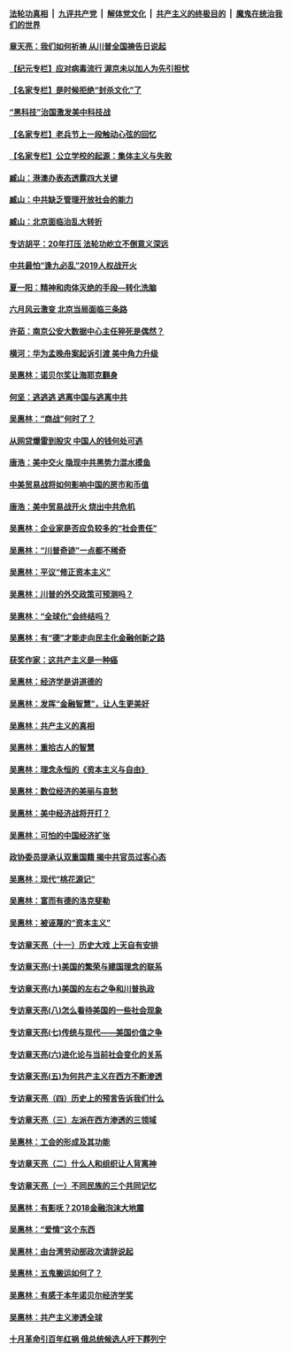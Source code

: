 

####  [法轮功真相](../../../../basic/blob/master/README.md?t=06280302) &nbsp;|&nbsp; [九评共产党](../../../../9ping.md/blob/master/README.md?t=06280302) &nbsp;|&nbsp; [解体党文化](../../../../jtdwh.md/blob/master/README.md?t=06280302)  &nbsp;|&nbsp; [共产主义的终极目的](../../../../gczydzjmd.md/blob/master/README.md?t=06280302) &nbsp;|&nbsp; [魔鬼在统治我们的世界](../../../../mgztzwmdsj.md/blob/master/README.md?t=06280302) 

#### [章天亮：我们如何祈祷 从川普全国祷告日说起](../pages/nsc423/n11944627.md?t=06280302) 

#### [【纪元专栏】应对病毒流行 渥京未以加人为先引担忧](../pages/nsc423/n11875714.md?t=06280302) 

#### [【名家专栏】是时候拒绝“封杀文化”了](../pages/nsc423/n11814093.md?t=06280302) 

#### [“黑科技”治国激发美中科技战](../pages/nsc423/n11638056.md?t=06280302) 

#### [【名家专栏】老兵节上一段触动心弦的回忆](../pages/nsc423/n11646016.md?t=06280302) 

#### [【名家专栏】公立学校的起源：集体主义与失败](../pages/nsc423/n11601833.md?t=06280302) 

#### [臧山：港澳办表态透露四大关键](../pages/nsc423/n11421628.md?t=06280302) 

#### [臧山：中共缺乏管理开放社会的能力](../pages/nsc423/n11407457.md?t=06280302) 

#### [臧山：北京面临治乱大转折](../pages/nsc423/n11406895.md?t=06280302) 

#### [专访胡平：20年打压 法轮功屹立不倒意义深远](../pages/nsc423/n11398800.md?t=06280302) 

#### [中共最怕“逢九必乱”2019人权战开火](../pages/nsc423/n11385248.md?t=06280302) 

#### [夏一阳：精神和肉体灭绝的手段—转化洗脑](../pages/nsc423/n11368250.md?t=06280302) 

#### [六月风云激变 北京当局面临三条路](../pages/nsc423/n11313668.md?t=06280302) 

#### [许茹：南京公安大数据中心主任猝死是偶然？](../pages/nsc423/n11064744.md?t=06280302) 

#### [横河：华为孟晚舟案起诉引渡 美中角力升级](../pages/nsc423/n11027230.md?t=06280302) 

#### [吴惠林：诺贝尔奖让海耶克翻身](../pages/nsc423/n10890049.md?t=06280302) 

#### [何坚：逃逃逃 逃离中国与逃离中共](../pages/nsc423/n10592891.md?t=06280302) 

#### [吴惠林：“商战”何时了？](../pages/nsc423/n10573558.md?t=06280302) 

#### [从网贷爆雷到股灾 中国人的钱何处可逃](../pages/nsc423/n10572800.md?t=06280302) 

#### [唐浩：美中交火 隐现中共黑势力混水摸鱼](../pages/nsc423/n10544040.md?t=06280302) 

#### [中美贸易战将如何影响中国的房市和币值](../pages/nsc423/n10543697.md?t=06280302) 

#### [唐浩：美中贸易战开火 烧出中共危机](../pages/nsc423/n10540126.md?t=06280302) 

#### [吴惠林：企业家是否应负较多的“社会责任”](../pages/nsc423/n10535022.md?t=06280302) 

#### [吴惠林：“川普奇迹”一点都不稀奇](../pages/nsc423/n10512808.md?t=06280302) 

#### [吴惠林：平议“修正资本主义”](../pages/nsc423/n10495724.md?t=06280302) 

#### [吴惠林：川普的外交政策可预测吗？](../pages/nsc423/n10462387.md?t=06280302) 

#### [吴惠林：“全球化”会终结吗？](../pages/nsc423/n10452838.md?t=06280302) 

#### [吴惠林：有“德”才能走向民主化金融创新之路](../pages/nsc423/n10432292.md?t=06280302) 

#### [获奖作家：这共产主义是一种癌](../pages/nsc423/n10431541.md?t=06280302) 

#### [吴惠林：经济学是讲道德的](../pages/nsc423/n10398014.md?t=06280302) 

#### [吴惠林：发挥“金融智慧”，让人生更美好](../pages/nsc423/n10375019.md?t=06280302) 

#### [吴惠林：共产主义的真相](../pages/nsc423/n10351394.md?t=06280302) 

#### [吴惠林：重拾古人的智慧](../pages/nsc423/n10337691.md?t=06280302) 

#### [吴惠林：理念永恒的《资本主义与自由》](../pages/nsc423/n10316274.md?t=06280302) 

#### [吴惠林：数位经济的美丽与哀愁](../pages/nsc423/n10292946.md?t=06280302) 

#### [吴惠林：美中经济战将开打？](../pages/nsc423/n10258825.md?t=06280302) 

#### [吴惠林：可怕的中国经济扩张](../pages/nsc423/n10219147.md?t=06280302) 

#### [政协委员提承认双重国籍 揭中共官员过客心态](../pages/nsc423/n10208809.md?t=06280302) 

#### [吴惠林：现代“桃花源记”](../pages/nsc423/n10185234.md?t=06280302) 

#### [吴惠林：富而有德的洛克斐勒](../pages/nsc423/n10142264.md?t=06280302) 

#### [吴惠林：被诬蔑的“资本主义”](../pages/nsc423/n10124816.md?t=06280302) 

#### [专访章天亮（十一）历史大戏 上天自有安排](../pages/nsc423/n10094905.md?t=06280302) 

#### [专访章天亮(十)美国的繁荣与建国理念的联系](../pages/nsc423/n10094899.md?t=06280302) 

#### [专访章天亮(九)美国的左右之争和川普执政](../pages/nsc423/n10094889.md?t=06280302) 

#### [专访章天亮(八)怎么看待美国的一些社会现象](../pages/nsc423/n10094857.md?t=06280302) 

#### [专访章天亮(七)传统与现代——美国价值之争](../pages/nsc423/n10093140.md?t=06280302) 

#### [专访章天亮(六)进化论与当前社会变化的关系](../pages/nsc423/n10092036.md?t=06280302) 

#### [专访章天亮(五)为何共产主义在西方不断渗透](../pages/nsc423/n10083620.md?t=06280302) 

#### [专访章天亮（四）历史上的预言告诉我们什么](../pages/nsc423/n10083606.md?t=06280302) 

#### [专访章天亮（三）左派在西方渗透的三领域](../pages/nsc423/n10081115.md?t=06280302) 

#### [吴惠林：工会的形成及其功能](../pages/nsc423/n10080633.md?t=06280302) 

#### [专访章天亮（二）什么人和组织让人背离神](../pages/nsc423/n10076637.md?t=06280302) 

#### [专访章天亮（一）不同民族的三个共同记忆](../pages/nsc423/n10074188.md?t=06280302) 

#### [吴惠林：有影呒？2018金融泡沫大地震](../pages/nsc423/n10040534.md?t=06280302) 

#### [吴惠林：“爱情”这个东西](../pages/nsc423/n10019423.md?t=06280302) 

#### [吴惠林：由台湾劳动部政次请辞说起](../pages/nsc423/n9979679.md?t=06280302) 

#### [吴惠林：五鬼搬运如何了？](../pages/nsc423/n9925338.md?t=06280302) 

#### [吴惠林：有感于本年诺贝尔经济学奖](../pages/nsc423/n9871883.md?t=06280302) 

#### [吴惠林：共产主义渗透全球](../pages/nsc423/n9812748.md?t=06280302) 

#### [十月革命引百年红祸 俄总统候选人吁下葬列宁](../pages/nsc423/n9810182.md?t=06280302) 

